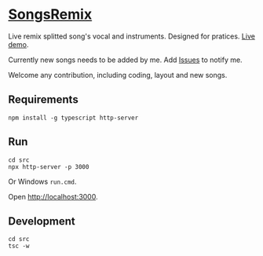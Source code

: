 # [SongsRemix](https://christorng.github.io/SongsRemix/src/)

Live remix splitted song's vocal and instruments. Designed for pratices. [Live demo](https://christorng.github.io/SongsRemix/src/).

Currently new songs needs to be added by me. Add [Issues](https://github.com/ChrisTorng/SongsRemix/issues) to notify me.

Welcome any contribution, including coding, layout and new songs.

## Requirements
```
npm install -g typescript http-server
```

## Run
```
cd src
npx http-server -p 3000
```
Or Windows `run.cmd`.

Open [http://localhost:3000](http://localhost:3000).

## Development
```
cd src
tsc -w
```